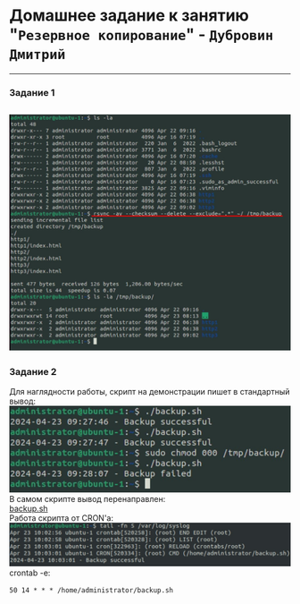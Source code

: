 # Домашнее задание к занятию "`Резервное копирование`" - `Дубровин Дмитрий`
---
### Задание 1
![1-1.jpg](img%2F1-1.jpg)
---
### Задание 2
Для наглядности работы, скрипт на демонстрации пишет в стандартный вывод:\
![2-1.jpg](img%2F2-1.jpg)\
В самом скрипте вывод перенаправлен:\
[backup.sh](backup.sh)\
Работа скрипта от CRON'а:\
![2-2.jpg](img%2F2-2.jpg)\
crontab -e:
```
50 14 * * * /home/administrator/backup.sh
```



